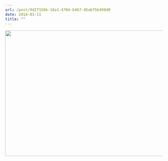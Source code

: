 ```yaml
---
url: /post/9d27156b-18a1-4704-b467-45abf5b499d0
date: 2018-01-11
title: ""
---
```


<img class="img-fluid" img src="/a37b4fffcf.jpg" width="600" height="403" />